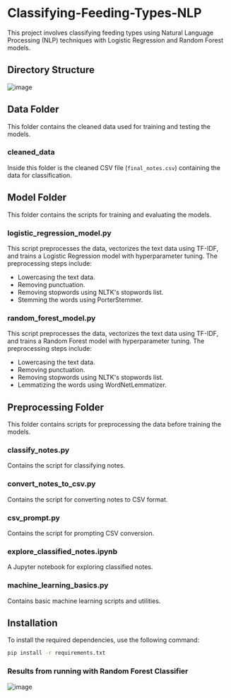 # Classifying-Feeding-Types-NLP

This project involves classifying feeding types using Natural Language Processing (NLP) techniques with Logistic Regression and Random Forest models.

## Directory Structure

![image](https://github.com/user-attachments/assets/57b03b12-2ea2-46a3-b00c-326414c2454f)


## Data Folder

This folder contains the cleaned data used for training and testing the models.

### cleaned_data

Inside this folder is the cleaned CSV file (`final_notes.csv`) containing the data for classification.

## Model Folder

This folder contains the scripts for training and evaluating the models.

### logistic_regression_model.py

This script preprocesses the data, vectorizes the text data using TF-IDF, and trains a Logistic Regression model with hyperparameter tuning. The preprocessing steps include:

- Lowercasing the text data.
- Removing punctuation.
- Removing stopwords using NLTK's stopwords list.
- Stemming the words using PorterStemmer.

### random_forest_model.py

This script preprocesses the data, vectorizes the text data using TF-IDF, and trains a Random Forest model with hyperparameter tuning. The preprocessing steps include:

- Lowercasing the text data.
- Removing punctuation.
- Removing stopwords using NLTK's stopwords list.
- Lemmatizing the words using WordNetLemmatizer.

## Preprocessing Folder

This folder contains scripts for preprocessing the data before training the models.

### classify_notes.py

Contains the script for classifying notes.

### convert_notes_to_csv.py

Contains the script for converting notes to CSV format.

### csv_prompt.py

Contains the script for prompting CSV conversion.

### explore_classified_notes.ipynb

A Jupyter notebook for exploring classified notes.

### machine_learning_basics.py

Contains basic machine learning scripts and utilities.

## Installation

To install the required dependencies, use the following command:

```bash
pip install -r requirements.txt
```

### Results from running with Random Forest Classifier

![image](https://github.com/user-attachments/assets/3c70b229-05a5-45b6-b782-71262f48aac7)

